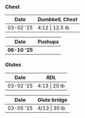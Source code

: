 ### Chest

| Date      | *Dumbbell, Chest* |
| --------- | ----------------- |
| 03-02 '25 | 4:12 \| 12.5 lb   |

| Date          | Pushups |
| ------------- | ------- |
| **06-10 '25** |         |


### Glutes

| Date      | *RDL*         |
| --------- | ------------- |
| 03-02 '25 | 4:13 \| 20 lb |

| Date      | Glute bridge  |
| --------- | ------------- |
| 03-05 '25 | 4/13 \| 30 lb |
 